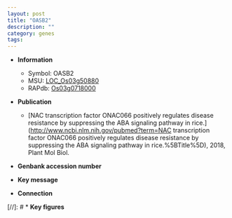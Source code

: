 ```yaml
---
layout: post
title: "OASB2"
description: ""
category: genes
tags: 
---
```


* **Information**  
    + Symbol: OASB2  
    + MSU: [LOC_Os03g50880](http://rice.uga.edu/cgi-bin/ORF_infopage.cgi?orf=LOC_Os03g50880)  
    + RAPdb: [Os03g0718000](https://rapdb.dna.affrc.go.jp/locus/?name=Os03g0718000)  

* **Publication**  
    + [NAC transcription factor ONAC066 positively regulates disease resistance by suppressing the ABA signaling pathway in rice.](http://www.ncbi.nlm.nih.gov/pubmed?term=NAC transcription factor ONAC066 positively regulates disease resistance by suppressing the ABA signaling pathway in rice.%5BTitle%5D), 2018, Plant Mol Biol.

* **Genbank accession number**  

* **Key message**  

* **Connection**  

[//]: # * **Key figures**  


